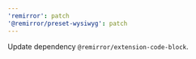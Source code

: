 ```yaml
---
'remirror': patch
'@remirror/preset-wysiwyg': patch
---
```


Update dependency `@remirror/extension-code-block`.
